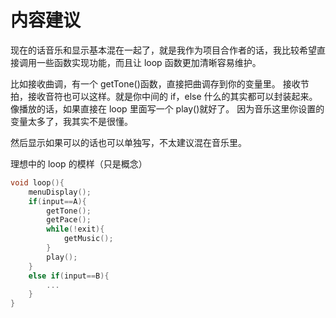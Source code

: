 # 内容建议

现在的话音乐和显示基本混在一起了，就是我作为项目合作者的话，我比较希望直接调用一些函数实现功能，而且让 loop 函数更加清晰容易维护。

比如接收曲调，有一个 getTone()函数，直接把曲调存到你的变量里。
接收节拍，接收音符也可以这样。就是你中间的 if，else 什么的其实都可以封装起来。
像播放的话，如果直接在 loop 里面写一个 play()就好了。
因为音乐这里你设置的变量太多了，我其实不是很懂。

然后显示如果可以的话也可以单独写，不太建议混在音乐里。

理想中的 loop 的模样（只是概念）

```cpp
void loop(){
    menuDisplay();
    if(input==A){
        getTone();
        getPace();
        while(!exit){
            getMusic();
        }
        play();
    }
    else if(input==B){
        ...
    }
}
```
